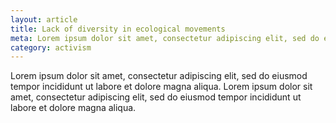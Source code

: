 ```yaml
---
layout: article
title: Lack of diversity in ecological movements
meta: Lorem ipsum dolor sit amet, consectetur adipiscing elit, sed do eiusmod tempor incididunt ut labore et dolore magna aliqua.
category: activism
---
```

Lorem ipsum dolor sit amet, consectetur adipiscing elit, sed do eiusmod tempor incididunt ut labore et dolore magna aliqua. Lorem ipsum dolor sit amet, consectetur adipiscing elit, sed do eiusmod tempor incididunt ut labore et dolore magna aliqua.